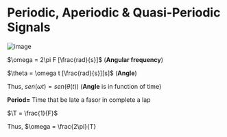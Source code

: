 # Periodic, Aperiodic & Quasi-Periodic Signals

 ![image](https://github.com/user-attachments/assets/6521884b-d974-4323-b1b4-a834de592a74)

 $\omega = 2\pi F [\frac{rad}{s}]$ (**Angular frequency**)

 $\theta = \omega t [\frac{rad}{s}][s]$ (**Angle**)

 Thus, $sen(\omega t) = sen(\theta (t))$ (**Angle** is in function of time)

**Period=** Time that be late a fasor in complete a lap

$\T = \frac{1}{F}$

Thus, $\omega = \frac{2\pi}{T}
